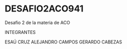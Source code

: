 # DESAFIO2ACO941
Desafio 2 de la materia de ACO

INTEGRANTES

ESAÚ CRUZ
ALEJANDRO CAMPOS
GERARDO CABEZAS
